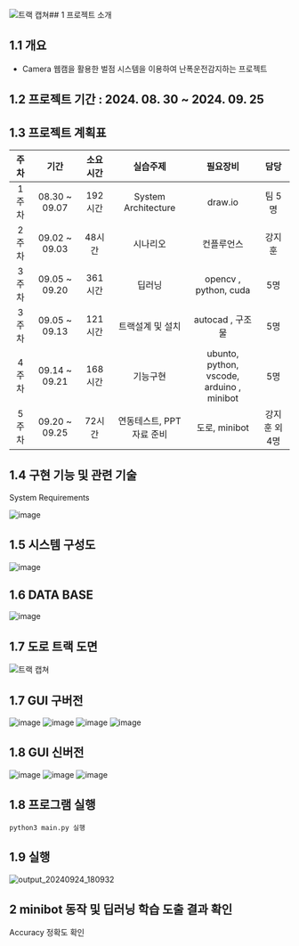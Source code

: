 ![트랙 캡쳐](https://github.com/user-attachments/assets/79cdc085-68dd-4601-b638-9de7f8640715)## 1 프로젝트 소개

##  1.1 개요
- Camera 웹캠을 활용한 벌점 시스템을 이용하여 난폭운전감지하는 프로젝트

## 1.2 프로젝트 기간 : 2024. 08. 30 ~ 2024. 09. 25
  
## 1.3 프로젝트 계획표
|주차|	기간 |	소요시간 |	실습주제 |	필요장비 |	담당 |
|:----------:|:----------:|:----------:|:----------:|:----------:|:----------:|
| 1주차 | 08.30 ~ 09.07 | 192시간 |System Architecture | draw.io | 팀 5명 | 
| 2주차 | 09.02 ~ 09.03 | 48시간 | 시나리오 | 컨플루언스 | 강지훈 |
| 3주차 | 09.05 ~ 09.20 | 361시간 | 딥러닝 | opencv , python, cuda | 5명 | 
| 3주차 | 09.05 ~ 09.13 |  121시간 | 트랙설계 및 설치 | autocad , 구조물 | 5명 | 
| 4주차 | 09.14 ~ 09.21 | 168시간 | 기능구현 | ubunto, python, <br> vscode, arduino , minibot  | 5명|
| 5주차 | 09.20 ~ 09.25 | 72시간 | 연동테스트, PPT 자료 준비 | 도로, minibot | 강지훈 외 4명 |

## 1.4 구현 기능 및 관련 기술
System Requirements

![image](https://github.com/user-attachments/assets/a0656b87-7abd-45bf-b08f-d8563af95463)

## 1.5 시스템 구성도
![image](https://github.com/user-attachments/assets/3f1c3042-8eff-41d2-87b2-f29da57473e4)

## 1.6 DATA BASE
![image](https://github.com/user-attachments/assets/8953e560-ecbf-4fd0-a911-a5c6c3ff4053)

## 1.7 도로 트랙 도면
![트랙 캡쳐](https://github.com/user-attachments/assets/769597ad-2f9f-42fa-b5db-c63e1374a82f)


## 1.7 GUI 구버전
![image](https://github.com/user-attachments/assets/a0c5b6f5-c8e7-45d0-9604-5001bf06335f)
![image](https://github.com/user-attachments/assets/010d945e-5b8e-47d9-912a-b6a479eabe97)
![image](https://github.com/user-attachments/assets/b9c7c3d3-78ed-4a7e-b50d-ec2b1353b3b6)
![image](https://github.com/user-attachments/assets/ecba9bd2-0d1c-4a7b-8289-8dcd2c700c56)

## 1.8 GUI 신버전
![image](https://github.com/user-attachments/assets/fd922f63-4847-4ad8-b47a-99d1813e7188)
![image](https://github.com/user-attachments/assets/822794eb-30bf-42dd-86f1-415339d7b2f4)
![image](https://github.com/user-attachments/assets/db738b97-7717-46d0-83c8-55ef712b0d87)




## 1.8 프로그램 실행
```
python3 main.py 실행
```
## 1.9 실행
![output_20240924_180932](https://github.com/user-attachments/assets/b0e36a43-b6ba-429f-bbad-f12ce942911d)

## 2 minibot 동작 및 딥러닝 학습 도출 결과 확인
Accuracy 정확도 확인







